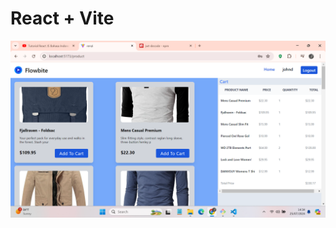 # React + Vite
![Screenshot Aplikasi](https://github.com/ren-zi-fa/projectIseng/blob/main/Screenshot%20(486).png)

